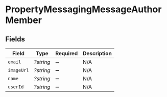 # PropertyMessagingMessageAuthorMember


## Fields

| Field              | Type               | Required           | Description        |
| ------------------ | ------------------ | ------------------ | ------------------ |
| `email`            | *?string*          | :heavy_minus_sign: | N/A                |
| `imageUrl`         | *?string*          | :heavy_minus_sign: | N/A                |
| `name`             | *?string*          | :heavy_minus_sign: | N/A                |
| `userId`           | *?string*          | :heavy_minus_sign: | N/A                |